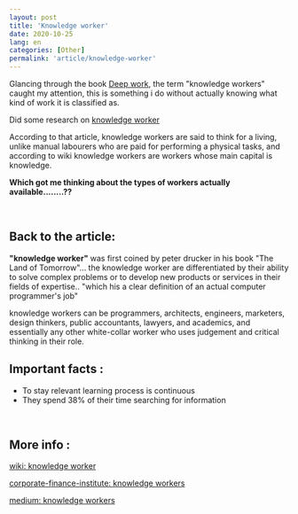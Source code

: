 ```yaml
---
layout: post
title: 'Knowledge worker'
date: 2020-10-25
lang: en
categories: [Other]
permalink: 'article/knowledge-worker'
---
```



Glancing through the book [Deep work](https://www.amazon.com/gp/product/1455586692/ref=as_li_tl?ie=UTF8&camp=1789&creative=9325&creativeASIN=1455586692&linkCode=as2&tag=daveads-20&linkId=383da9e80b4b22401dcdef4c58418841), the term "knowledge workers" caught my attention, this is something i do without actually knowing what kind of work it is classified as.

Did some research on [knowledge worker](https://corporatefinanceinstitute.com/resources/knowledge/other/knowledge-workers/)

According to that article, knowledge workers are said to think for a living, unlike manual labourers who are paid for performing a physical tasks, and according to wiki knowledge workers are workers whose main capital is knowledge.

**Which got me thinking about the types of workers actually available........??**


<br>

## Back to the article:

**"knowledge worker"** was first coined by peter drucker in
his book "The Land of Tomorrow"...  the knowledge worker are differentiated by their ability to solve complex problems or to develop new products or services in their fields of expertise.. "which his a clear definition of an actual computer programmer's job"


knowledge workers can be programmers, architects, engineers, marketers, design thinkers, public accountants, lawyers, and academics, and essentially any other white-collar worker who uses judgement and critical thinking in their role.
 

## Important facts :

* To stay relevant learning process is continuous
* They spend 38% of their time searching for information
<br>

## More info :

[wiki: knowledge worker](https://en.wikipedia.org/wiki/Knowledge_worker)

[corporate-finance-institute: knowledge workers](https://corporatefinanceinstitute.com/resources/knowledge/other/knowledge-workers/)

[medium: knowledge workers](https://medium.com/snipply/knowledge-workers-information-life-cycles-and-content-silos-oh-my-a4263eed427)


